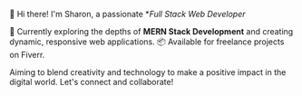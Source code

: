 👋 Hi there! I'm Sharon, a passionate **Full Stack Web Developer*

🔭 Currently exploring the depths of **MERN Stack Development** and creating dynamic, responsive web applications.
📦 Available for freelance projects on Fiverr.

Aiming to blend creativity and technology to make a positive impact in the digital world. Let's connect and collaborate!
